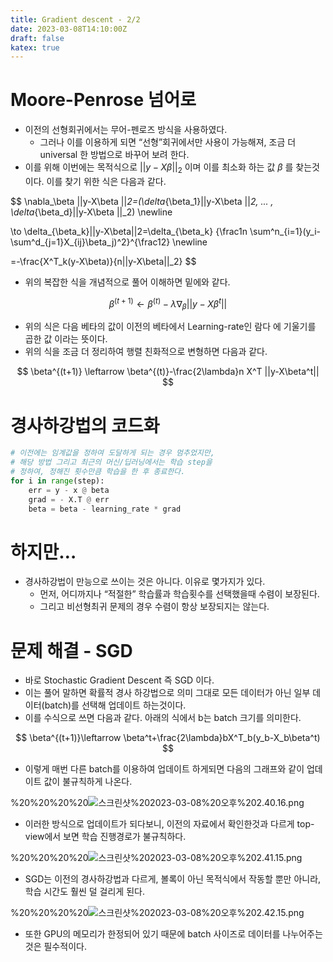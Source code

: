 ```yaml
---
title: Gradient descent - 2/2
date: 2023-03-08T14:10:00Z
draft: false
katex: true
---
```


# Moore-Penrose 넘어로

- 이전의 선형회귀에서는 무어-펜로즈 방식을 사용하였다.
    - 그러나 이를 이용하게 되면 “선형”회귀에서만 사용이 가능해져, 조금 더 universal 한 방법으로 바꾸어 보려 한다.
- 이를 위해 이번에는 목적식으로 $||y-X\beta ||_2$ 이며 이를 최소화 하는 값 $\beta$ 를 찾는것이다. 이를 찾기 위한 식은 다음과 같다.

$$
\nabla_\beta ||y-X\beta ||_2=(\delta_{\beta_1}||y-X\beta ||_2, ... , \delta_{\beta_d}||y-X\beta ||_2) \newline

\to \delta_{\beta_k}||y-X\beta||2=\delta_{\beta_k} \{\frac1n \sum^n_{i=1}(y_i-\sum^d_{j=1}X_{ij}\beta_j)^2\}^{\frac12} \newline

=-\frac{X^T_k(y-X\beta)}{n||y-X\beta||_2}
$$

- 위의 복잡한 식을 개념적으로 풀어 이해하면 밑에와 같다.

$$
\beta^{(t+1)} \leftarrow \beta^{(t)}-\lambda \nabla_\beta ||y-X\beta^t||
$$

- 위의 식은 다음 베타의 값이 이전의 베타에서 Learning-rate인 람다 에 기울기를 곱한 값 이라는 뜻이다.
- 위의 식을 조금 더 정리하여 행렬 친화적으로 변형하면 다음과 같다.

$$
\beta^{(t+1)} \leftarrow \beta^{(t)}-\frac{2\lambda}n X^T ||y-X\beta^t||
$$

# 경사하강법의 코드화

```python
# 이전에는 임계값을 정하여 도달하게 되는 경우 멈추었지만, 
# 해당 방법 그리고 최근의 머신/딥러닝에서는 학습 step을
# 정하여, 정해진 횟수만큼 학습을 한 후 종료한다. 
for i in range(step):
	err = y - x @ beta
	grad = - X.T @ err
	beta = beta - learning_rate * grad
```

# 하지만…

- 경사하강법이 만능으로 쓰이는 것은 아니다. 이유로 몇가지가 있다.
    - 먼저, 어디까지나 “적절한” 학습률과 학습횟수를 선택했을때 수렴이 보장된다.
    - 그리고 비선형최귀 문제의 경우 수렴이 항상 보장되지는 않는다.

# 문제 해결 - SGD

- 바로 Stochastic Gradient Descent 즉 SGD 이다.
- 이는 풀어 말하면 확률적 경사 하강법으로 의미 그대로 모든 데이터가 아닌 일부 데이터(batch)를 선택해 업데이트 하는것이다.
- 이를 수식으로 쓰면 다음과 같다. 아래의 식에서 b는 batch 크기를 의미한다.

$$
\beta^{(t+1)}\leftarrow \beta^t+\frac{2\lambda}bX^T_b(y_b-X_b\beta^t)
$$

- 이렇게 매번 다른 batch를 이용하여 업데이트 하게되면 다음의 그래프와 같이 업데이트 값이 불규칙하게 나온다.
    
%20%20%20%20![스크린샷%202023-03-08%20오후%202.40.16.png](/Gradient%20descent%20-%202%202%208f4389f8621649ffad4001e46edabf2f/%E1%84%89%E1%85%B3%E1%84%8F%E1%85%B3%E1%84%85%E1%85%B5%E1%86%AB%E1%84%89%E1%85%A3%E1%86%BA_2023-03-08_%E1%84%8B%E1%85%A9%E1%84%92%E1%85%AE_2.40.16.png)
    
- 이러한 방식으로 업데이트가 되다보니, 이전의 자료에서 확인한것과 다르게 top-view에서 보면 학습 진행경로가 불규칙하다.
    
%20%20%20%20![스크린샷%202023-03-08%20오후%202.41.15.png](/Gradient%20descent%20-%202%202%208f4389f8621649ffad4001e46edabf2f/%E1%84%89%E1%85%B3%E1%84%8F%E1%85%B3%E1%84%85%E1%85%B5%E1%86%AB%E1%84%89%E1%85%A3%E1%86%BA_2023-03-08_%E1%84%8B%E1%85%A9%E1%84%92%E1%85%AE_2.41.15.png)
    
- SGD는 이전의 경사하강법과 다르게, 볼록이 아닌 목적식에서 작동할 뿐만 아니라, 학습 시간도 훨씬 덜 걸리게 된다.
    
%20%20%20%20![스크린샷%202023-03-08%20오후%202.42.15.png](/Gradient%20descent%20-%202%202%208f4389f8621649ffad4001e46edabf2f/%E1%84%89%E1%85%B3%E1%84%8F%E1%85%B3%E1%84%85%E1%85%B5%E1%86%AB%E1%84%89%E1%85%A3%E1%86%BA_2023-03-08_%E1%84%8B%E1%85%A9%E1%84%92%E1%85%AE_2.42.15.png)
    
- 또한 GPU의 메모리가 한정되어 있기 때문에 batch 사이즈로 데이터를 나누어주는것은 필수적이다.
